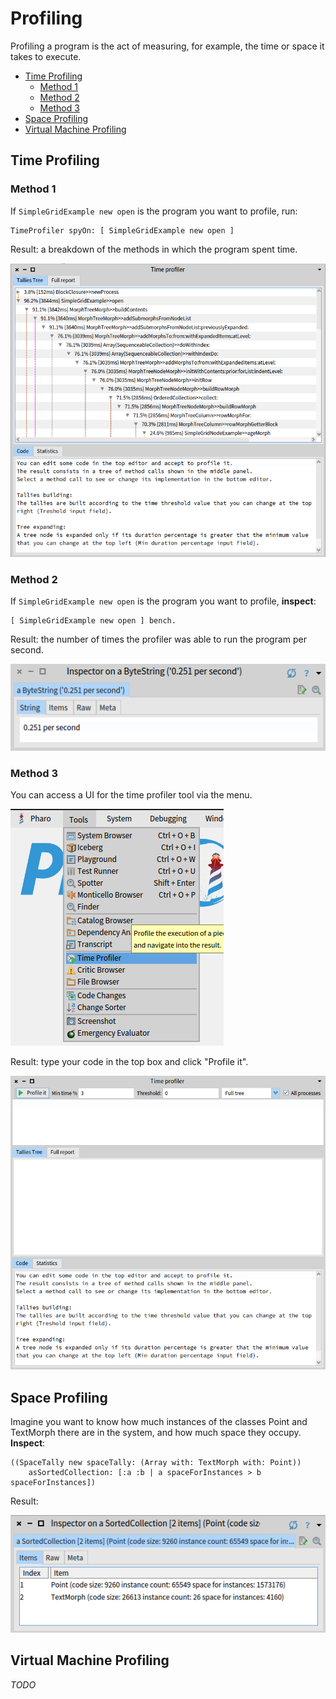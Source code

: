 # Profiling
Profiling a program is the act of measuring, for example, the time or space it takes to execute.

* [Time Profiling](#time-profiling)
  + [Method 1](#method-1)
  + [Method 2](#method-2)
  + [Method 3](#method-3)
* [Space Profiling](#space-profiling)
* [Virtual Machine Profiling](#virtual-machine-profiling)

## Time Profiling
### Method 1
If `SimpleGridExample new open` is the program you want to profile, run:
```Smalltalk
TimeProfiler spyOn: [ SimpleGridExample new open ]
```
Result: a breakdown of the methods in which the program spent time.

![image](Profiling_Image_TimeProfilerFromCommandLine.png)

### Method 2
If `SimpleGridExample new open` is the program you want to profile, **inspect**:
```Smalltalk
[ SimpleGridExample new open ] bench.
```
Result: the number of times the profiler was able to run the program per second.

![image](Profiling_Image_Bench.png)

### Method 3
You can access a UI for the time profiler tool via the menu.

![image](Profiling_Image_TimeProfilerMenuItem.png)

Result: type your code in the top box and click "Profile it".

![image](Profiling_Image_TimeProfilerToolUI.png)

## Space Profiling
Imagine you want to know how much instances of the classes Point and TextMorph there are in the system, and how much space they occupy. **Inspect**:
```Smalltalk
((SpaceTally new spaceTally: (Array with: TextMorph with: Point)) 
	asSortedCollection: [:a :b | a spaceForInstances > b spaceForInstances])
```
Result:

![image](Profiling_Image_SpaceTally.png)

## Virtual Machine Profiling
*TODO*
